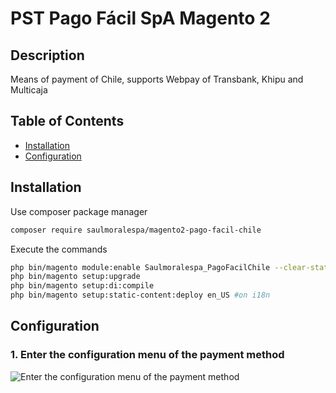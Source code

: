 PST Pago Fácil SpA  Magento 2
============================================================

## Description ##
Means of payment of Chile, supports Webpay of Transbank, Khipu and Multicaja

## Table of Contents

* [Installation](#installation)
* [Configuration](#configuration)


## Installation ##

Use composer package manager

```bash
composer require saulmoralespa/magento2-pago-facil-chile
```

Execute the commands

```bash
php bin/magento module:enable Saulmoralespa_PagoFacilChile --clear-static-content
php bin/magento setup:upgrade
php bin/magento setup:di:compile
php bin/magento setup:static-content:deploy en_US #on i18n
```

## Configuration ##

### 1. Enter the configuration menu of the payment method ###
![Enter the configuration menu of the payment method](https://4.bp.blogspot.com/-vPfP40YDaPE/XCZpZS32NaI/AAAAAAAACnA/DGA4AibYG6ETZxmv5gwm4bq3fXszxE_0ACLcBGAs/s1600/configurationmenuofthepaymentmethod.png)